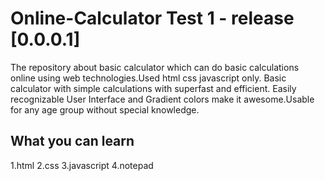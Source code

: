 # Online-Calculator Test 1 - release [0.0.0.1]

The repository about basic calculator which can do basic calculations online using web technologies.Used html css javascript only. 
Basic calculator with simple calculations with superfast and efficient.
Easily recognizable User Interface and Gradient colors make it awesome.Usable for any age group without special knowledge.

## What you can learn
1.html
2.css
3.javascript
4.notepad
 
